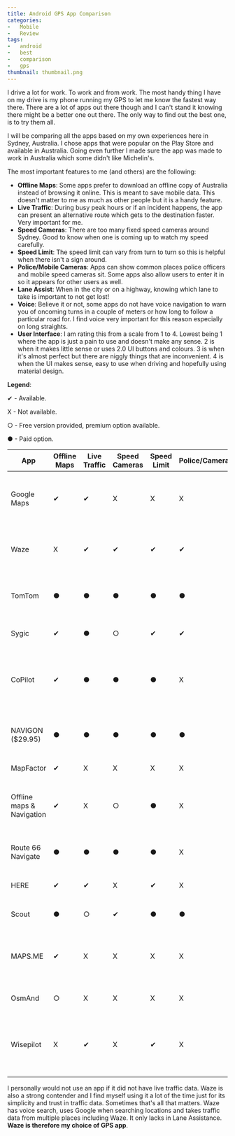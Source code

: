```yaml
---
title: Android GPS App Comparison
categories:
-   Mobile
-   Review
tags:
-   android
-   best
-   comparison
-   gps
thumbnail: thumbnail.png
---
```


I drive a lot for work. To work and from work. The most handy thing I have on my drive is my phone running my GPS to let me know the fastest way there. There are a lot of apps out there though and I can't stand it knowing there might be a better one out there. The only way to find out the best one, is to try them all.

<!-- more -->

I will be comparing all the apps based on my own experiences here in Sydney, Australia. I chose apps that were popular on the Play Store and available in Australia. Going even further I made sure the app was made to work in Australia which some didn't like Michelin's.

The most important features to me (and others) are the following:

* **Offline Maps**: Some apps prefer to download an offline copy of Australia instead of browsing it online. This is meant to save mobile data. This doesn't matter to me as much as other people but it is a handy feature.
* **Live Traffic**: During busy peak hours or if an incident happens, the app can present an alternative route which gets to the destination faster. Very important for me.
* **Speed Cameras**: There are too many fixed speed cameras around Sydney. Good to know when one is coming up to watch my speed carefully.
* **Speed Limit**: The speed limit can vary from turn to turn so this is helpful when there isn't a sign around.
* **Police/Mobile Cameras**: Apps can show common places police officers and mobile speed cameras sit. Some apps also allow users to enter it in so it appears for other users as well.
* **Lane Assist**: When in the city or on a highway, knowing which lane to take is important to not get lost!
* **Voice**: Believe it or not, some apps do not have voice navigation to warn you of oncoming turns in a couple of meters or how long to follow a particular road for. I find voice very important for this reason especially on long straights.
* **User Interface**: I am rating this from a scale from 1 to 4. Lowest being 1 where the app is just a pain to use and doesn't make any sense. 2 is when it makes little sense or uses 2.0 UI buttons and colours. 3 is when it's almost perfect but there are niggly things that are inconvenient. 4 is when the UI makes sense, easy to use when driving and hopefully using material design.

**Legend**:

✔ - Available.

X - Not available.

○ - Free version provided, premium option available.

● - Paid option.

| App | Offline Maps | Live Traffic | Speed Cameras | Speed Limit | Police/Cameras | Lane Assist | Voice | UI | Notes |
|-|-|-|-|-|-|-|-|-|-|
| Google Maps | ✔ | ✔ | X | X | X | ✔ | ✔ | 4/4 | Lane Guidance not available in Australia |
| Waze | X | ✔ | ✔ | ✔ | ✔ | X | ✔ | 4/4 | Took me the long way home a few times. |
| TomTom | ● | ● | ● | ● | ● | ● | ● | 3/4 | Free for 75km. Handy fuel stations on the side |
| Sygic | ✔ | ● | ○ | ✔ | ✔ | ● | ✔ | 4/4 | Crashes if Xposed is installed |
| CoPilot | ✔ | ● | ● | ● | X | ● | ● | 3/4 | Free version is limited. Premium version much better. |
| NAVIGON ($29.95) | ● | ● | ● | ● | ● | ● | ● | 1/4 | The design is so old and very outdated. |
| MapFactor | ✔ | X | X | X | X | ✔ | ✔ | 2/4 | Crashed once |
| Offline maps & Navigation | ✔ | X | ○ | ● | X | ● | ✔ | 3/4 | Also known as GPS Navigation BE-ON-ROAD |
| Route 66 Navigate | ● | ● | ● | ● | X | ● | ● | 3/4 | Installs on a one month trial basis |
| HERE | ✔ | ✔ | X | ✔ | X | X | ✔ | 4/4 | Has some social features |
| Scout | ● | ○ | ✔ | ● | ● | ● | ✔ | 3/4 | Entering destination is clunky |
| MAPS.ME | ✔ | X | X | X | X | X | X | 4/4 | Could not find common locations like schools |
| OsmAnd | ○ | X | X | X | X | X | ✔ | 2/4 | Entering destination is clunky |
| Wisepilot | X | ✔ | X | ✔ | X | X | ✔ | 3/4 | Could not find schools, speed limit only on major roads |

I personally would not use an app if it did not have live traffic data. Waze is also a strong contender and I find myself using it a lot of the time just for its simplicity and trust in traffic data. Sometimes that's all that matters. Waze has voice search, uses Google when searching locations and takes traffic data from multiple places including Waze. It only lacks in Lane Assistance. **Waze is therefore my choice of GPS app**.
